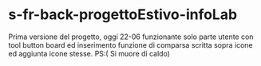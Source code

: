 # s-fr-back-progettoEstivo-infoLab
Prima versione del progetto, oggi 22-06 funzionante solo parte utente con tool button board ed inserimento funzione di comparsa scritta sopra icone ed aggiunta icone stesse.                        PS:( Si muore di caldo)
